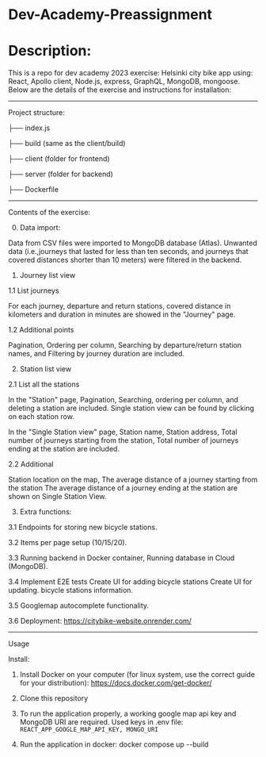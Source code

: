 # Dev-Academy-Preassignment

# Description:

This is a repo for dev academy 2023 exercise: Helsinki city bike app using: React, Apollo client, Node.js, express, GraphQL, MongoDB, mongoose. Below are the details of the exercise and instructions for installation:

---

Project structure:

├── index.js

├── build (same as the client/build)

├── client (folder for frontend)

├── server (folder for backend)

├── Dockerfile

---

Contents of the exercise:

0. Data import:

Data from CSV files were imported to MongoDB database (Atlas). Unwanted data (i.e.,journeys that lasted for less than ten seconds, and journeys that covered distances shorter than 10 meters) were filtered in the backend.

1. Journey list view

1.1 List journeys

For each journey, departure and return stations, covered distance in kilometers and duration in minutes are showed in the "Journey" page.

1.2 Additional points

Pagination, Ordering per column, Searching by departure/return station names, and Filtering by journey duration are included.

2. Station list view

2.1 List all the stations

In the "Station" page, Pagination, Searching, ordering per column, and deleting a station are included. Single station view can be found by clicking on each station row.

In the "Single Station view" page, Station name, Station address, Total number of journeys starting from the station, Total number of journeys ending at the station are included.

2.2 Additional

Station location on the map, The average distance of a journey starting from the station The average distance of a journey ending at the station are shown on Single Station View.

3. Extra functions:

3.1 Endpoints for storing new bicycle stations.

3.2 Items per page setup (10/15/20).

3.3 Running backend in Docker container, Running database in Cloud (MongoDB).

3.4 Implement E2E tests Create UI for adding bicycle stations Create UI for updating. bicycle stations information.

3.5 Googlemap autocomplete functionality.

3.6 Deployment: https://citybike-website.onrender.com/

---

Usage

Install:

1. Install Docker on your computer (for linux system, use the correct guide for your distribution): https://docs.docker.com/get-docker/

2. Clone this repository

3. To run the application properly, a working google map api key and MongoDB URI are required. Used keys in .env file: `REACT_APP_GOOGLE_MAP_API_KEY, MONGO_URI`

4. Run the application in docker: docker compose up --build
